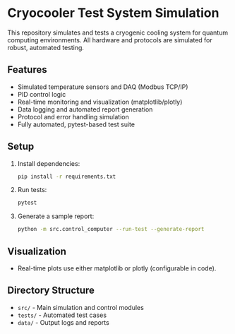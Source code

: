 # Cryocooler Test System Simulation

This repository simulates and tests a cryogenic cooling system for quantum computing environments. All hardware and protocols are simulated for robust, automated testing.

## Features
- Simulated temperature sensors and DAQ (Modbus TCP/IP)
- PID control logic
- Real-time monitoring and visualization (matplotlib/plotly)
- Data logging and automated report generation
- Protocol and error handling simulation
- Fully automated, pytest-based test suite

## Setup
1. Install dependencies:
   ```bash
   pip install -r requirements.txt
   ```
2. Run tests:
   ```bash
   pytest
   ```
3. Generate a sample report:
   ```bash
   python -m src.control_computer --run-test --generate-report
   ```

## Visualization
- Real-time plots use either matplotlib or plotly (configurable in code).

## Directory Structure
- `src/` - Main simulation and control modules
- `tests/` - Automated test cases
- `data/` - Output logs and reports
